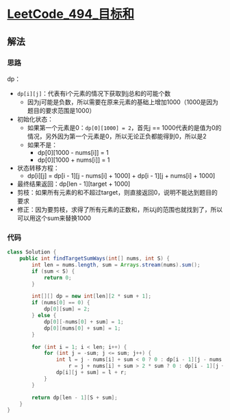 # [LeetCode_494_目标和](https://leetcode-cn.com/problems/target-sum/)
## 解法
### 思路
dp：
- `dp[i][j]`：代表有i个元素的情况下获取到j总和的可能个数
  - 因为j可能是负数，所以需要在原来元素的基础上增加1000（1000是因为题目的要求范围是1000）
- 初始化状态：
    - 如果第一个元素是0：`dp[0][1000] = 2`，首先j == 1000代表的是值为0的情况，另外因为第一个元素是0，所以无论正负都能得到0，所以是2
    - 如果不是：
        - dp[0][1000 - nums[i]] = 1
        - dp[0][1000 + nums[i]] = 1
- 状态转移方程：
    - dp[i][j] = dp[i - 1][j - nums[i] + 1000] + dp[i - 1][j + nums[i] + 1000]
- 最终结果返回：dp[len - 1][target + 1000]
- 剪枝：如果所有元素的和不超过target，则直接返回0，说明不能达到题目的要求
- 修正：因为要剪枝，求得了所有元素的正数和，所以j的范围也就找到了，所以可以用这个sum来替换1000
### 代码
```java
class Solution {
    public int findTargetSumWays(int[] nums, int S) {
        int len = nums.length, sum = Arrays.stream(nums).sum();
        if (sum < S) {
            return 0;
        }

        int[][] dp = new int[len][2 * sum + 1];
        if (nums[0] == 0) {
            dp[0][sum] = 2;
        } else {
            dp[0][-nums[0] + sum] = 1;
            dp[0][nums[0] + sum] = 1;
        }

        for (int i = 1; i < len; i++) {
            for (int j = -sum; j <= sum; j++) {
                int l = j - nums[i] + sum < 0 ? 0 : dp[i - 1][j - nums[i] + sum],
                    r = j + nums[i] + sum > 2 * sum ? 0 : dp[i - 1][j + nums[i] + sum];
                dp[i][j + sum] = l + r;
            }
        }

        return dp[len - 1][S + sum];
    }
}
```